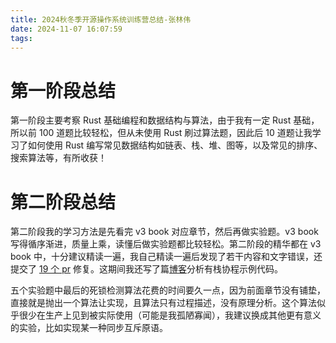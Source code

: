 ```yaml
---
title: 2024秋冬季开源操作系统训练营总结-张林伟
date: 2024-11-07 16:07:59
tags:
---
```


# 第一阶段总结

第一阶段主要考察 Rust 基础编程和数据结构与算法，由于我有一定 Rust 基础，所以前 100 道题比较轻松，但从未使用 Rust 刷过算法题，因此后 10 道题让我学习了如何使用 Rust 编写常见数据结构如链表、栈、堆、图等，以及常见的排序、搜索算法等，有所收获！

# 第二阶段总结

第二阶段我的学习方法是先看完 v3 book 对应章节，然后再做实验题。v3 book 写得循序渐进，质量上乘，读懂后做实验题都比较轻松。第二阶段的精华都在 v3 book 中，十分建议精读一遍，我自己精读一遍后发现了若干内容和文字错误，还提交了 [19 个 pr](https://github.com/rcore-os/rCore-Tutorial-Book-v3/pulls/lewiszlw) 修复。这期间我还写了篇[博客](https://systemxlabs.github.io/blog/green-threads-in-200-lines-of-rust/)分析有栈协程示例代码。

五个实验题中最后的死锁检测算法花费的时间要久一点，因为前面章节没有铺垫，直接就是抛出一个算法让实现，且算法只有过程描述，没有原理分析。这个算法似乎很少在生产上见到被实际使用（可能是我孤陋寡闻），我建议换成其他更有意义的实验，比如实现某一种同步互斥原语。
